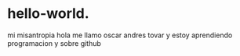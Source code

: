 # hello-world.
mi misantropia 
hola me llamo oscar andres tovar y estoy aprendiendo programacion y sobre github 
